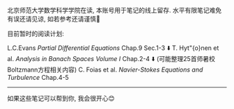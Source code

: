 北京师范大学数学科学学院在读, 本账号用于笔记的线上留存. 水平有限笔记难免有误还请见谅, 如若参考还请谨慎🙏

目前暂时的阅读计划:

L.C.Evans *Partial Differential Equations* Chap.9 Sec.1-3
:arrow_down:
T. Hyt\"{o}nen et al. *Analysis in Banach Spaces Volume I* Chap.2-4
:arrow_down: (可能整理25首师暑校Boltzmann方程相关内容)
C. Foias et al. *Navier-Stokes Equations and Turbulence* Chap.4-5

------

如果这些笔记可以帮到你, 我会很开心😊


<!---
ununhappy/ununhappy is a ✨ special ✨ repository because its `README.md` (this file) appears on your GitHub profile.
You can click the Preview link to take a look at your changes.
--->
